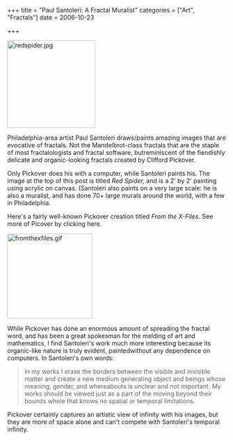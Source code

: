 +++
title = "Paul Santoleri: A Fractal Muralist"
categories = ["Art", "Fractals"]
date = 2006-10-23


+++


<img src="https://www.fractalog.com/jpg/redspider.jpg" alt="redspider.jpg" style="width: 202px; height: 201px;" />

Philadelphia-area artist Paul Santoleri draws/paints amazing images that are evocative of fractals. Not the Mandelbrot-class fractals that are the staple of most fractalologists and fractal software, butreminiscent of the fiendishly delicate and organic-looking fractals created by Clifford Pickover.
 
Only Pickover does his with a computer, while Santoleri paints his. The image at the top of this post is titled <em>Red Spider, </em>and is a 2' by 2' painting using acrylic on canvas. (Santoleri also paints on a very large scale: he is also a muralist, and has done 70+ large murals around the world, with a few in Philadelphia.
 
Here's a fairly well-known Pickover creation titled <em>From the X-Files</em>. See more of Picover by clicking here. 
 
<img src="https://www.fractalog.com/gif/fromthexfiles.gif" alt="fromthexfiles.gif" style="width: 196px; height: 196px;" />


 
While Pickover has done an enormous amount of spreading the fractal word, and has been a great spokesman for the melding of art and mathematics, I find Santoleri's work much more interesting because its organic-like nature is truly evident, paintedwithout any dependence on computers. In Santoleri's own words:
 
<blockquote> In my works I erase the borders between the visible and invisible matter and create a new medium generating object and beings whose meaning, gender, and whereabouts is unclear and not important. My works should be viewed just as a part of the moving beyond their bounds whole that knows no spatial or temporal limitations.</blockquote>
 
Pickover certainly captures an artistic view of infinity with his images, but they are more of space alone and can't compete with Santoleri's temporal infinity.
